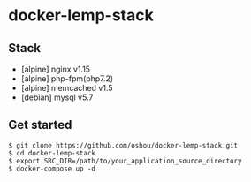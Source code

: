 # docker-lemp-stack

## Stack
- [alpine] nginx v1.15
- [alpine] php-fpm(php7.2)
- [alpine] memcached v1.5
- [debian] mysql v5.7

## Get started

```
$ git clone https://github.com/oshou/docker-lemp-stack.git
$ cd docker-lemp-stack
$ export SRC_DIR=/path/to/your_application_source_directory
$ docker-compose up -d
```
